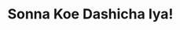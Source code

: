 --- 
title: "Sonna Koe Dashicha Iya!"
publishdate: "2019-4-18T16:48:46+02:00"
src: "https://365manga.net/manga/sonna-koe-dashicha-iya"
image: "https://data.365manga.net/images/thumbnails/24058-sonna-koe-dashicha-iya.jpg"
description: "Hina is shocked she won the lead voice actress in the sexually-charged anime 'Vamp'. Her co-star is sexy voice actor prodigy Hasumi Yuki. Will he teach her more about the business and really open up her voice? or the voice of love? what will happen? who shall she choose?"
---